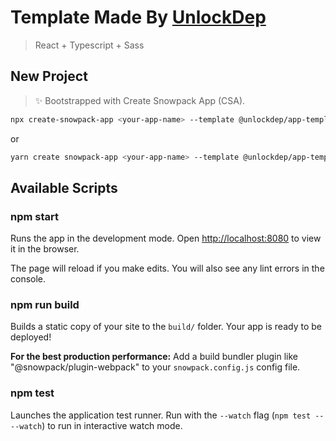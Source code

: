 # Template Made By [UnlockDep](https://github.com/UnlockDep/)

> React + Typescript + Sass

## New Project

> ✨ Bootstrapped with Create Snowpack App (CSA).

```bash
npx create-snowpack-app <your-app-name> --template @unlockdep/app-template-react-typescript-sass

```

or

```bash
yarn create snowpack-app <your-app-name> --template @unlockdep/app-template-react-typescript-sass --use-yarn
```

## Available Scripts

### npm start

Runs the app in the development mode.
Open <http://localhost:8080> to view it in the browser.

The page will reload if you make edits.
You will also see any lint errors in the console.

### npm run build

Builds a static copy of your site to the `build/` folder.
Your app is ready to be deployed!

**For the best production performance:** Add a build bundler plugin like "@snowpack/plugin-webpack" to your `snowpack.config.js` config file.

### npm test

Launches the application test runner.
Run with the `--watch` flag (`npm test -- --watch`) to run in interactive watch mode.
